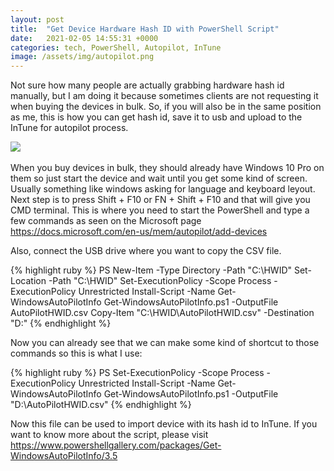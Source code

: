 ```yaml
---
layout: post
title:  "Get Device Hardware Hash ID with PowerShell Script"
date:   2021-02-05 14:55:31 +0000
categories: tech, PowerShell, Autopilot, InTune
image: /assets/img/autopilot.png
---
```

Not sure how many people are actually grabbing hardware hash id manually, but I am doing it because sometimes clients are not requesting it when buying the devices in bulk. So, if you will also be in the same position as me, this is how you can get hash id, save it to usb and upload to the InTune for autopilot process.

<img src="{{ page.image }}">
<br><br>
When you buy devices in bulk, they should already have Windows 10 Pro on them so just start the device and wait until you get some kind of screen. Usually something like windows asking for language and keyboard leyout.
Next step is to press Shift + F10 or FN + Shift + F10 and that will give you CMD terminal. This is where you need to start the PowerShell and type a few commands as seen on the Microsoft page <a href="https://docs.microsoft.com/en-us/mem/autopilot/add-devices">https://docs.microsoft.com/en-us/mem/autopilot/add-devices </a>

Also, connect the USB drive where you want to copy the CSV file.


{% highlight ruby %}
PS
New-Item -Type Directory -Path "C:\HWID"
Set-Location -Path "C:\HWID"
Set-ExecutionPolicy -Scope Process -ExecutionPolicy Unrestricted
Install-Script -Name Get-WindowsAutoPilotInfo
Get-WindowsAutoPilotInfo.ps1 -OutputFile AutoPilotHWID.csv
Copy-Item "C:\HWID\AutoPilotHWID.csv" -Destination "D:\"
{% endhighlight %}

Now you can already see that we can make some kind of shortcut to those commands so this is what I use:

{% highlight ruby %}
PS
Set-ExecutionPolicy -Scope Process -ExecutionPolicy Unrestricted
Install-Script -Name Get-WindowsAutoPilotInfo
Get-WindowsAutoPilotInfo.ps1 -OutputFile "D:\AutoPilotHWID.csv"
{% endhighlight %}

Now this file can be used to import device with its hash id to InTune.
If you want to know more about the script, please visit <a href="https://www.powershellgallery.com/packages/Get-WindowsAutoPilotInfo/3.5">https://www.powershellgallery.com/packages/Get-WindowsAutoPilotInfo/3.5</a>
